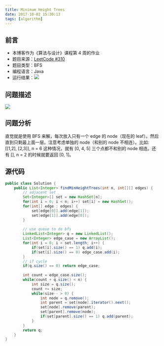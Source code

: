 ```yaml
---
title: Minimum Height Trees
date: 2017-10-02 15:30:13
tags: [algorithm]
---
```


## 前言

- 本博客作为《算法与设计》课程第 4 周的作业
- 题目来源：[LeetCode #310](https://leetcode.com/problems/minimum-height-trees)
- 题目类型：BFS
- 编程语言：Java
- 运行结果：![](images/result.png)

## 问题描述

![](images/description.png)

## 问题分析

直觉就是使用 BFS 来解，每次放入只有一个 edge 的 node（现在的 leaf）。然后直到只剩最上面一层。注意考虑单独的 node（和别的 node 不相连）。比如: [[1,2], [2,3]], n = 6 这种情况，就有 [0, 4, 5] 三个点都不和别的 node 相连。还有 [], n = 2 的时候就要返回 [0, 1]。

## 源代码

```Java
public class Solution {
    public List<Integer> findMinHeightTrees(int n, int[][] edges) {
        // adjacent set
        Set<Integer>[] set = new HashSet[n];
        for(int i = 0; i < n; i++) set[i] = new HashSet();
        for(int[] edge : edges) {
            set[edge[0]].add(edge[1]);
            set[edge[1]].add(edge[0]);
        }
        
        // use queue to do bfs
        LinkedList<Integer> q = new LinkedList();
        List<Integer> edge_case = new ArrayList();
        for(int i = 0; i < set.length; i++) {
            if(set[i].size() == 1) q.add(i);
            if(set[i].size() == 0) edge_case.add(i);
        }
        // if cycle
        if(q.size() == 0) return edge_case;
        
        int count = edge_case.size();
        while(count + q.size() < n) {
            int size = q.size();
            count += size;
            while(size-- > 0) {
                int node = q.remove();
                int parent = set[node].iterator().next();
                set[node].remove(parent);
                set[parent].remove(node);
                if(set[parent].size() == 1) q.add(parent);
            }
        }
        return q;
    }
}
```
